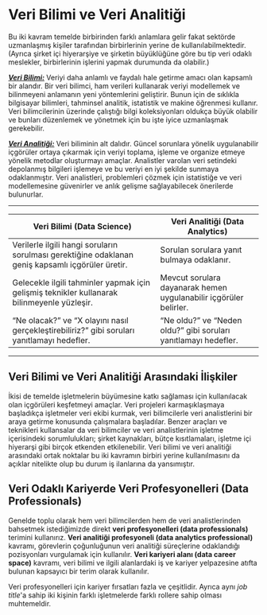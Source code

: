 <h1>Veri Bilimi ve Veri Analitiği</h1>

Bu iki kavram temelde birbirinden farklı anlamlara gelir fakat sektörde uzmanlaşmış kişiler tarafından birbirlerinin yerine de kullanılabilmektedir. (Ayrıca şirket içi hiyerarşiye ve şirketin büyüklüğüne göre bu tip veri odaklı meslekler, birbirlerinin işlerini yapmak durumunda da olabilir.) 

<ins>***Veri Bilimi:***</ins> Veriyi daha anlamlı ve faydalı hale getirme amacı olan kapsamlı bir alandır. Bir veri bilimci, ham verileri kullanarak veriyi modellemek ve bilinmeyeni anlamanın yeni yöntemlerini geliştirir. Bunun için de sıklıkla bilgisayar bilimleri, tahminsel analitik, istatistik ve makine öğrenmesi kullanır. Veri bilimcilerinin üzerinde çalıştığı bilgi koleksiyonları oldukça büyük olabilir ve bunları düzenlemek ve yönetmek için bu işte iyice uzmanlaşmak gerekebilir. 

<ins>***Veri Analitiği:***</ins> Veri biliminin alt dalıdır. Güncel sorunlara yönelik uygulanabilir içgörüler ortaya çıkarmak için veriyi toplama, işleme ve organize etmeye yönelik metodlar oluşturmayı amaçlar. Analistler varolan veri setindeki depolanmış bilgileri işlemeye ve bu veriyi en iyi şekilde sunmaya odaklanmıştır. Veri analistleri, problemleri çözmek için istatistiğe ve veri modellemesine güvenirler ve anlık gelişme sağlayabilecek önerilerde bulunurlar. 

------------------------------------------------------------------------------------------------------------
| **Veri Bilimi (Data Science)** | **Veri Analitiği (Data Analytics)** |
|-------------------------------|--------------------------------------|
| Verilerle ilgili hangi soruların sorulması gerektiğine odaklanan geniş kapsamlı içgörüler üretir. | Sorulan sorulara yanıt bulmaya odaklanır. |
| Gelecekle ilgili tahminler yapmak için gelişmiş teknikler kullanarak bilinmeyenle yüzleşir. | Mevcut sorulara dayanarak hemen uygulanabilir içgörüler belirler. |
| “Ne olacak?” ve “X olayını nasıl gerçekleştirebiliriz?” gibi soruları yanıtlamayı hedefler. | “Ne oldu?” ve “Neden oldu?” gibi soruları yanıtlamayı hedefler. |

------------------------------------------------------------------------------------------------------------
<h2>Veri Bilimi ve Veri Analitiği Arasındaki İlişkiler</h2>

İkisi de temelde işletmelerin büyümesine katkı sağlaması için kullanılacak olan içgörüleri keşfetmeyi amaçlar. Veri projeleri karmaşıklaşmaya başladıkça işletmeler veri ekibi kurmak, veri bilimcilerle veri analistlerini bir araya getirme konusunda çalışmalara başladılar. Benzer araçları ve teknikleri kullansalar da veri bilimciler ve veri analistlerinin işletme içerisindeki sorumlulukları; şirket kaynakları, bütçe kısıtlamaları, işletme içi hiyerarşi gibi birçok etkenden etkilenebilir. Veri bilimi ve veri analitiği arasındaki ortak noktalar bu iki kavramın birbiri yerine kullanılmasını da açıklar nitelikte olup bu durum iş ilanlarına da yansımıştır.

<h2>Veri Odaklı Kariyerde Veri Profesyonelleri (Data Professionals)</h2>

Genelde toplu olarak hem veri bilimcilerden hem de veri analistlerinden bahsetmek istediğimizde direkt **veri profesyonelleri (data professionals)** terimini kullanırız. **Veri analitiği profesyoneli (data analytics professional)** kavramı, görevlerin çoğunluğunun veri analitiği süreçlerine odaklandığı pozisyonları vurgulamak için kullanılır. **Veri kariyeri alanı (data career space)** kavramı, veri bilimi ve ilgili alanlardaki iş ve kariyer yelpazesine atıfta bulunan kapsayıcı bir terim olarak kullanılır. 

Veri profesyonelleri için kariyer fırsatları fazla ve çeşitlidir. Ayrıca aynı *job title*'a sahip iki kişinin farklı işletmelerde farklı rollere sahip olması muhtemeldir. 
